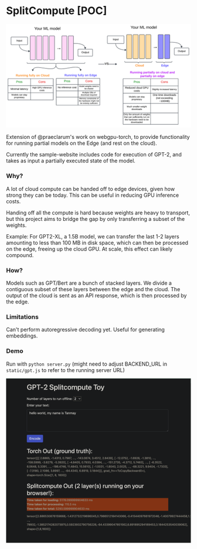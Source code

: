 # SplitCompute [POC]

![Diagram](static/splitcompute.png)

Extension of @praeclarum's work on webgpu-torch, to provide functionality
for running partial models on the Edge (and rest on the cloud).

Currently the sample-website includes code for execution of GPT-2,
and takes as input a partially executed state of the model.

### Why?

A lot of cloud compute can be handed off to edge devices, given how strong they
can be today. This can be useful in reducing GPU inference costs.

Handing off all the compute is hard because weights are heavy to transport,
but this project aims to bridge the gap by only transferring a subset of the weights.

Example: For GPT2-XL, a 1.5B model, we can transfer the last 1-2 layers amounting to less than
100 MB in disk space, which can then be processed on the edge, freeing up the cloud GPU.
At scale, this effect can likely compound.

### How?

Models such as GPT/Bert are a bunch of stacked layers. We divide a contiguous subset of these layers
between the edge and the cloud. The output of the cloud is sent as an API response, which is then
processed by the edge.

### Limitations

Can't perform autoregressive decoding yet. Useful for generating embeddings.


### Demo

Run with `python server.py` (might need to adjust BACKEND_URL in `static/gpt.js` to refer to the running server URL)

![App](static/app_shot.png)
